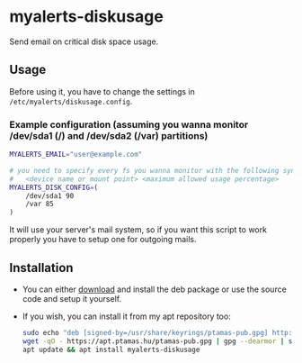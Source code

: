 # myalerts-diskusage
Send email on critical disk space usage.

## Usage
Before using it, you have to change the settings in `/etc/myalerts/diskusage.config`.

### Example configuration (assuming you wanna monitor /dev/sda1 (/) and /dev/sda2 (/var) partitions)
```sh
MYALERTS_EMAIL="user@example.com"

# you need to specify every fs you wanna monitor with the following syntax:
#	<device name or mount point> <maximum allowed usage percentage>
MYALERTS_DISK_CONFIG=(
	/dev/sda1 90
	/var 85
)
```

It will use your server's mail system, so if you want this script to work properly you have to setup one for outgoing mails.

## Installation
- You can either [download](https://github.com/tamas646/myalerts-diskusage/raw/main/myalerts-diskusage_1.0.1_all.deb) and install the deb package or use the source code and setup it yourself.

- If you wish, you can install it from my apt repository too:

  ```sh
  sudo echo "deb [signed-by=/usr/share/keyrings/ptamas-pub.gpg] http://apt.ptamas.hu/main/ ./" > /etc/apt/sources.list.d/apt.ptamas.list
  wget -qO - https://apt.ptamas.hu/ptamas-pub.gpg | gpg --dearmor | sudo tee /usr/share/keyrings/ptamas-pub.gpg > /dev/null
  apt update && apt install myalerts-diskusage
  ```

